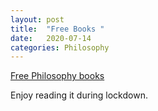 ```yaml
---
layout: post
title:  "Free Books "
date:   2020-07-14
categories: Philosophy
---
```

[Free Philosophy books](http://www.openculture.com/free-philosophy-ebooks)

Enjoy reading it during lockdown.
